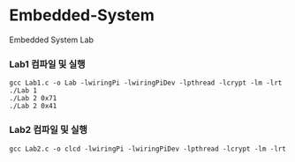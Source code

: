 # Embedded-System
Embedded System Lab
    
### Lab1 컴파일 및 실행
    gcc Lab1.c -o Lab -lwiringPi -lwiringPiDev -lpthread -lcrypt -lm -lrt
    ./Lab 1
    ./Lab 2 0x71
    ./Lab 2 0x41

### Lab2 컴파일 및 실행
    gcc Lab2.c -o clcd -lwiringPi -lwiringPiDev -lpthread -lcrypt -lm -lrt